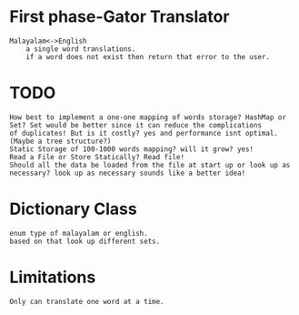 # First phase-Gator Translator
	Malayalam<->English
		a single word translations.
		if a word does not exist then return that error to the user.
		
# TODO
	How best to implement a one-one mapping of words storage? HashMap or Set? Set would be better since it can reduce the complications
	of duplicates! But is it costly? yes and performance isnt optimal.(Maybe a tree structure?)
	Static Storage of 100-1000 words mapping? will it grow? yes! 
	Read a File or Store Statically? Read file!
	Should all the data be loaded from the file at start up or look up as necessary? look up as necessary sounds like a better idea!
	
# Dictionary Class
	enum type of malayalam or english.
	based on that look up different sets.
	
# Limitations
	Only can translate one word at a time.
